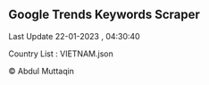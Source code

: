 

## Google Trends Keywords Scraper 
 
Last Update 22-01-2023 , 04:30:40

Country List :
VIETNAM.json



© Abdul Muttaqin 
